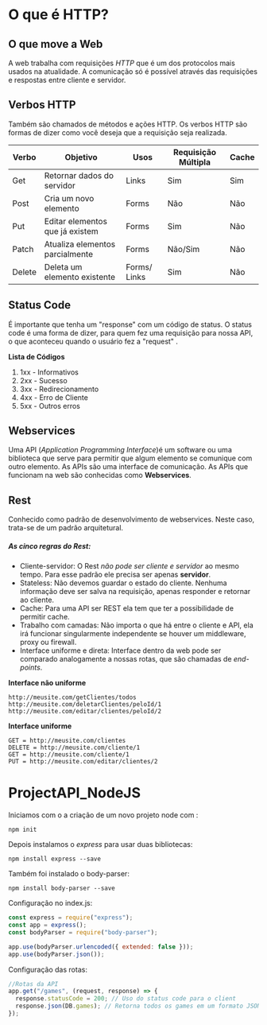 # O que é HTTP?

## O que move a Web

A web trabalha com requisições _HTTP_ que é um dos protocolos mais usados na atualidade. A comunicação só é possível através das requisições e respostas entre cliente e servidor.

## Verbos HTTP

Também são chamados de métodos e ações HTTP. Os verbos HTTP são formas de dizer como você deseja que a requisição seja realizada.

| Verbo  | Objetivo                        | Usos         | Requisição Múltipla | Cache |
| ------ | ------------------------------- | ------------ | ------------------- | ----- |
| Get    | Retornar dados do servidor      | Links        | Sim                 | Sim   |
| Post   | Cria um novo elemento           | Forms        | Não                 | Não   |
| Put    | Editar elementos que já existem | Forms        | Sim                 | Não   |
| Patch  | Atualiza elementos parcialmente | Forms        | Não/Sim             | Não   |
| Delete | Deleta um elemento existente    | Forms/ Links | Sim                 | Não   |



## Status Code

É importante que tenha um "response" com um código de status. O status code é uma forma de dizer, para quem fez uma  requisição para  nossa API, o que aconteceu quando o usuário fez a "request"  .

**Lista de Códigos**

1. 1xx - Informativos
2. 2xx - Sucesso
3. 3xx - Redirecionamento
4. 4xx - Erro de Cliente
5. 5xx - Outros erros 



## Webservices

Uma API (*Application Programming Interface*)é um software ou uma biblioteca que serve para permitir que algum elemento se comunique com outro elemento. As APIs são uma interface de comunicação. As APIs que funcionam na web são conhecidas como **Webservices**. 



## Rest

Conhecido como padrão de desenvolvimento de webservices.  Neste caso, trata-se de um padrão arquitetural. 

##### As cinco regras do Rest:

- Cliente-servidor: O Rest *não pode ser cliente e servidor* ao mesmo tempo. Para esse padrão ele precisa ser apenas **servidor**.
- Stateless: Não devemos guardar o estado do cliente. Nenhuma informação deve ser salva na requisição, apenas responder e retornar ao cliente.
- Cache: Para uma API ser REST ela tem que ter a possibilidade de permitir cache. 
- Trabalho com camadas: Não importa o que há entre o cliente e API, ela irá funcionar singularmente independente se houver um middleware, proxy ou firewall. 
- Interface uniforme e direta: Interface dentro da web pode ser comparado analogamente a nossas rotas, que são chamadas de *end-points*.

**Interface não uniforme**

```http
http://meusite.com/getClientes/todos
http://meusite.com/deletarClientes/peloId/1
http://meusite.com/editar/clientes/peloId/2
```



**Interface uniforme**

```http
GET = http://meusite.com/clientes
DELETE = http://meusite.com/cliente/1
GET = http://meusite.com/cliente/1
PUT = http://meusite.com/editar/clientes/2
```



# ProjectAPI_NodeJS

Iniciamos com o a criação de um novo projeto node com :

```
npm init
```

Depois instalamos o *express* para usar duas bibliotecas:

```
npm install express --save
```

Também foi instalado o body-parser: 

```
npm install body-parser --save
```

Configuração no index.js:

```js
const express = require("express");
const app = express();
const bodyParser = require("body-parser");

app.use(bodyParser.urlencoded({ extended: false }));
app.use(bodyParser.json());
```

Configuração das rotas:

```js
//Rotas da API
app.get("/games", (request, response) => {
  response.statusCode = 200; // Uso do status code para o client
  response.json(DB.games); // Retorna todos os games em um formato JSON
});
```

